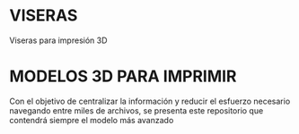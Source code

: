 # VISERAS 
Viseras para impresión 3D

# MODELOS 3D PARA IMPRIMIR
Con el objetivo de centralizar la información y reducir el esfuerzo necesario navegando entre miles de archivos, 
se presenta este repositorio que contendrá siempre el modelo más avanzado

